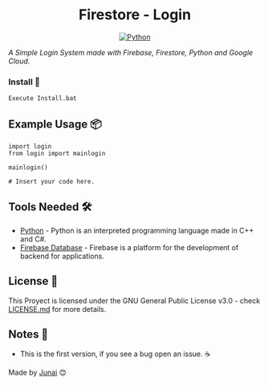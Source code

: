 <h1 align="center"> Firestore - Login </h1>

<p align="center">
    <a href="https://www.python.org/downloads/release/python-380/" align="center">
        <img alt="Python" src="https://img.shields.io/badge/python-3.6%20%7C%203.7%20%7C%203.8-blue">
    </a>

_A Simple Login System made with Firebase, Firestore, Python and Google Cloud._


### Install 🔧
```
Execute Install.bat
```

## Example Usage 📦
```
import login
from login import mainlogin

mainlogin()

# Insert your code here.

```
## Tools Needed 🛠️

* [Python](https://python.org/) - Python is an interpreted programming language made in C++ and C#.
* [Firebase Database](https://firebase.google.com/) - Firebase is a platform for the development of backend for applications.

## License 📄

This Proyect is licensed under the GNU General Public License v3.0 - check [LICENSE.md](LICENSE) for more details.

## Notes 🎁

* This is the first version, if you see a bug open an issue. ☕ 

Made by [Junai](https://github.com/Junai22) 😊

